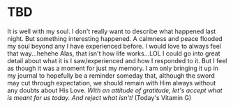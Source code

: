 # TBD

It is well with my soul. I don't really want to describe what happened last night. But something interesting happened. A calmness and peace flooded my soul beyond any I have experienced before. I would love to always feel that way...hehehe Alas, that isn't how life works...LOL I could go into great detail about what it is I saw/experienced and how I responded to it. But I feel as though it was a moment for just my memory. I am only bringing it up in my journal to hopefully be a reminder someday that, although the sword may cut through expectation, we should remain with Him always without any doubts about His Love. *With an attitude of gratitude, let's accept what is meant for us today. And reject what isn't!* (Today's Vitamin G)

